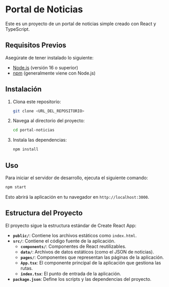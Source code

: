 # Portal de Noticias

Este es un proyecto de un portal de noticias simple creado con React y TypeScript.

## Requisitos Previos

Asegúrate de tener instalado lo siguiente:

*   [Node.js](https://nodejs.org/) (versión 16 o superior)
*   [npm](https://www.npmjs.com/) (generalmente viene con Node.js)

## Instalación

1.  Clona este repositorio:
    ```bash
    git clone <URL_DEL_REPOSITORIO>
    ```
2.  Navega al directorio del proyecto:
    ```bash
    cd portal-noticias
    ```
3.  Instala las dependencias:
    ```bash
    npm install
    ```

## Uso

Para iniciar el servidor de desarrollo, ejecuta el siguiente comando:

```bash
npm start
```

Esto abrirá la aplicación en tu navegador en `http://localhost:3000`.

## Estructura del Proyecto

El proyecto sigue la estructura estándar de Create React App:

*   **`public/`**: Contiene los archivos estáticos como `index.html`.
*   **`src/`**: Contiene el código fuente de la aplicación.
    *   **`components/`**: Componentes de React reutilizables.
    *   **`data/`**: Archivos de datos estáticos (como el JSON de noticias).
    *   **`pages/`**: Componentes que representan las páginas de la aplicación.
    *   **`App.tsx`**: El componente principal de la aplicación que gestiona las rutas.
    *   **`index.tsx`**: El punto de entrada de la aplicación.
*   **`package.json`**: Define los scripts y las dependencias del proyecto.